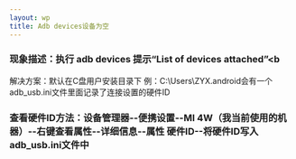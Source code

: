 ```yaml
---
layout: wp
title: Adb devices设备为空
---
```


### 现象描述：执行 adb devices 提示“List of devices attached”<b #
解决方案：默认在C盘用户安装目录下 例：C:\Users\ZYX\.android会有一个adb_usb.ini文件里面记录了连接设置的硬件ID
### 查看硬件ID方法：设备管理器--便携设置--MI 4W（我当前使用的机器）--右键查看属性--详细信息--属性 硬件ID--将硬件ID写入adb_usb.ini文件中 ###

